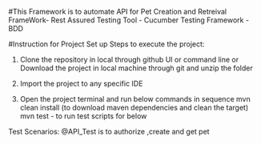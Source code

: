 

#This Framework is to automate API for Pet Creation and Retreival
FrameWork- Rest Assured
Testing Tool - Cucumber
Testing Framework - BDD

#Instruction for Project Set up
Steps to execute the project:
1. Clone the repository in local through github UI or command line 
      or
   Download the project in local machine through git and unzip the folder
2. Import the project to any specific IDE 
  
3. Open the project terminal and run below commands in sequence
 mvn clean install (to download maven dependencies and clean the target)
 mvn  test - to run test scripts for below
 
Test Scenarios:
@API_Test is to authorize ,create and get pet


   


